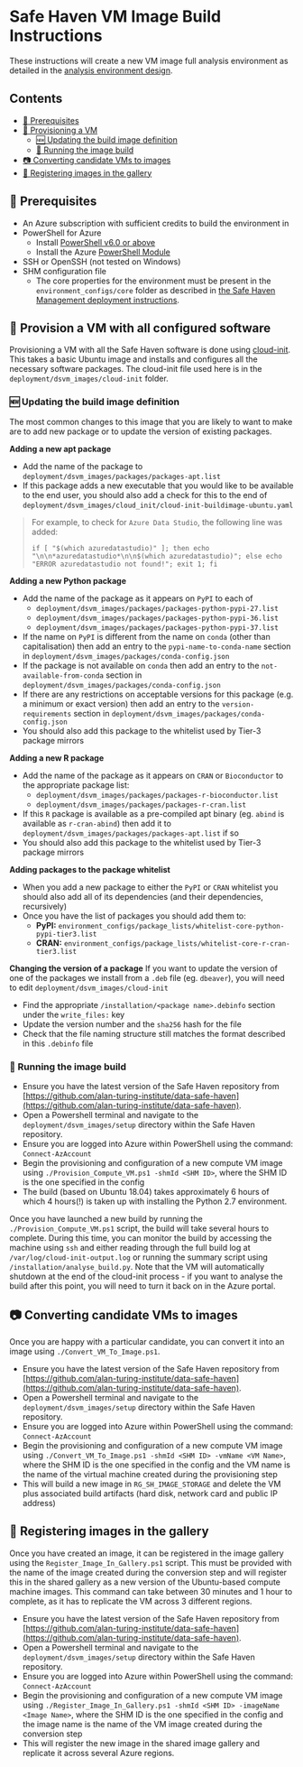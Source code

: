 # Safe Haven VM Image Build Instructions
These instructions will create a new VM image full analysis environment as detailed in the [analysis environment design](design/overview.md).

## Contents
- [:seedling: Prerequisites](#seedling-prerequisites)
- [:gift: Provisioning a VM](#gift-provision-a-vm-with-all-configured-software)
  - [:new: Updating the build image definition](#new-updating-the-build-image-definition)
  - [:running: Running the image build](#running-running-the-image-build)
- [:camera: Converting candidate VMs to images](#camera-converting-candidate-vms-to-images)
- [:art: Registering images in the gallery](#art-registering-images-in-the-gallery)


## :seedling: Prerequisites
- An Azure subscription with sufficient credits to build the environment in
- PowerShell for Azure
  - Install [PowerShell v6.0 or above](https://docs.microsoft.com/en-us/powershell/azure/install-az-ps?view=azps-2.2.0)
  - Install the Azure [PowerShell Module](https://docs.microsoft.com/en-us/powershell/azure/install-az-ps?view=azps-2.2.0&viewFallbackFrom=azps-1.3.0)
- SSH or OpenSSH (not tested on Windows)
- SHM configuration file
  - The core properties for the environment must be present in the `environment_configs/core` folder as described in [the Safe Haven Management deployment instructions](deploy_shm_instructions.md).


## :gift: Provision a VM with all configured software
Provisioning a VM with all the Safe Haven software is done using [cloud-init](https://cloudinit.readthedocs.io/en/latest/).
This takes a basic Ubuntu image and installs and configures all the necessary software packages.
The cloud-init file used here is in the `deployment/dsvm_images/cloud-init` folder.

### :new: Updating the build image definition
The most common changes to this image that you are likely to want to make are to add new package or to update the version of existing packages.

**Adding a new apt package**
- Add the name of the package to `deployment/dsvm_images/packages/packages-apt.list`
- If this package adds a new executable that you would like to be available to the end user, you should also add a check for this to the end of `deployment/dsvm_images/cloud_init/cloud-init-buildimage-ubuntu.yaml`

> For example, to check for `Azure Data Studio`, the following line was added:
>
> `if [ "$(which azuredatastudio)" ]; then echo "\n\n*azuredatastudio*\n\n$(which azuredatastudio)"; else echo "ERROR azuredatastudio not found!"; exit 1; fi`

**Adding a new Python package**
- Add the name of the package as it appears on `PyPI` to each of
  - `deployment/dsvm_images/packages/packages-python-pypi-27.list`
  - `deployment/dsvm_images/packages/packages-python-pypi-36.list`
  - `deployment/dsvm_images/packages/packages-python-pypi-37.list`
- If the name on `PyPI` is different from the name on `conda` (other than capitalisation) then add an entry to the `pypi-name-to-conda-name` section in `deployment/dsvm_images/packages/conda-config.json`
- If the package is not available on `conda` then add an entry to the `not-available-from-conda` section in `deployment/dsvm_images/packages/conda-config.json`
- If there are any restrictions on acceptable versions for this package (e.g. a minimum or exact version) then add an entry to the `version-requirements` section in `deployment/dsvm_images/packages/conda-config.json`
- You should also add this package to the whitelist used by Tier-3 package mirrors

**Adding a new R package**
- Add the name of the package as it appears on `CRAN` or `Bioconductor` to the appropriate package list:
  - `deployment/dsvm_images/packages/packages-r-bioconductor.list`
  - `deployment/dsvm_images/packages/packages-r-cran.list`
- If this `R` package is available as a pre-compiled apt binary (eg. `abind` is available as `r-cran-abind`) then add it to `deployment/dsvm_images/packages/packages-apt.list` if so
- You should also add this package to the whitelist used by Tier-3 package mirrors

**Adding packages to the package whitelist**
- When you add a new package to either the `PyPI` or `CRAN` whitelist you should also add all of its dependencies (and their dependencies, recursively)
- Once you have the list of packages you should add them to:
  - **PyPI:** `environment_configs/package_lists/whitelist-core-python-pypi-tier3.list`
  - **CRAN:** `environment_configs/package_lists/whitelist-core-r-cran-tier3.list`

**Changing the version of a package**
If you want to update the version of one of the packages we install from a `.deb` file (eg. `dbeaver`), you will need to edit `deployment/dsvm_images/cloud-init`
- Find the appropriate `/installation/<package name>.debinfo` section under the `write_files:` key
- Update the version number and the `sha256` hash for the file
- Check that the file naming structure still matches the format described in this `.debinfo` file

### :running: Running the image build
- Ensure you have the latest version of the Safe Haven repository from [https://github.com/alan-turing-institute/data-safe-haven](https://github.com/alan-turing-institute/data-safe-haven).
- Open a Powershell terminal and navigate to the `deployment/dsvm_images/setup` directory within the Safe Haven repository.
- Ensure you are logged into Azure within PowerShell using the command: `Connect-AzAccount`
- Begin the provisioning and configuration of a new compute VM image using `./Provision_Compute_VM.ps1 -shmId <SHM ID>`, where the SHM ID is the one specified in the config
- The build (based on Ubuntu 18.04) takes approximately 6 hours of which 4 hours(!) is taken up with installing the Python 2.7 environment.

Once you have launched a new build by running the `./Provision_Compute_VM.ps1` script, the build will take several hours to complete.
During this time, you can monitor the build by accessing the machine using `ssh` and either reading through the full build log at `/var/log/cloud-init-output.log` or running the summary script using `/installation/analyse_build.py`.
Note that the VM will automatically shutdown at the end of the cloud-init process - if you want to analyse the build after this point, you will need to turn it back on in the Azure portal.

## :camera: Converting candidate VMs to images
Once you are happy with a particular candidate, you can convert it into an image using `./Convert_VM_To_Image.ps1`.

- Ensure you have the latest version of the Safe Haven repository from [https://github.com/alan-turing-institute/data-safe-haven](https://github.com/alan-turing-institute/data-safe-haven).
- Open a Powershell terminal and navigate to the `deployment/dsvm_images/setup` directory within the Safe Haven repository.
- Ensure you are logged into Azure within PowerShell using the command: `Connect-AzAccount`
- Begin the provisioning and configuration of a new compute VM image using `./Convert_VM_To_Image.ps1 -shmId <SHM ID> -vmName <VM Name>`, where the SHM ID is the one specified in the config and the VM name is the name of the virtual machine created during the provisioning step
- This will build a new image in `RG_SH_IMAGE_STORAGE` and delete the VM plus associated build artifacts (hard disk, network card and public IP address)

## :art: Registering images in the gallery
Once you have created an image, it can be registered in the image gallery using the `Register_Image_In_Gallery.ps1` script.
This must be provided with the name of the image created during the conversion step and will register this in the shared gallery as a new version of the Ubuntu-based compute machine images.
This command can take between 30 minutes and 1 hour to complete, as it has to replicate the VM across 3 different regions.

- Ensure you have the latest version of the Safe Haven repository from [https://github.com/alan-turing-institute/data-safe-haven](https://github.com/alan-turing-institute/data-safe-haven).
- Open a Powershell terminal and navigate to the `deployment/dsvm_images/setup` directory within the Safe Haven repository.
- Ensure you are logged into Azure within PowerShell using the command: `Connect-AzAccount`
- Begin the provisioning and configuration of a new compute VM image using `./Register_Image_In_Gallery.ps1 -shmId <SHM ID> -imageName <Image Name>`, where the SHM ID is the one specified in the config and the image name is the name of the VM image created during the conversion step
- This will register the new image in the shared image gallery and replicate it across several Azure regions.

